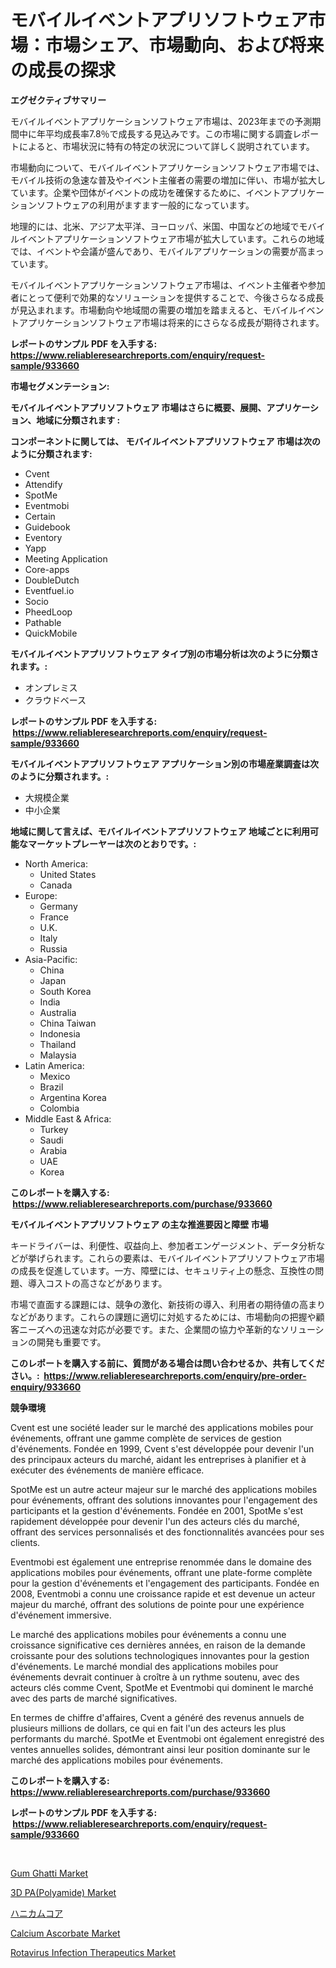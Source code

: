 <p><h1>モバイルイベントアプリソフトウェア市場：市場シェア、市場動向、および将来の成長の探求</h1></p><p><strong>エグゼクティブサマリー</strong></p>
<p><p>モバイルイベントアプリケーションソフトウェア市場は、2023年までの予測期間中に年平均成長率7.8％で成長する見込みです。この市場に関する調査レポートによると、市場状況に特有の特定の状況について詳しく説明されています。</p><p>市場動向について、モバイルイベントアプリケーションソフトウェア市場では、モバイル技術の急速な普及やイベント主催者の需要の増加に伴い、市場が拡大しています。企業や団体がイベントの成功を確保するために、イベントアプリケーションソフトウェアの利用がますます一般的になっています。</p><p>地理的には、北米、アジア太平洋、ヨーロッパ、米国、中国などの地域でモバイルイベントアプリケーションソフトウェア市場が拡大しています。これらの地域では、イベントや会議が盛んであり、モバイルアプリケーションの需要が高まっています。</p><p>モバイルイベントアプリケーションソフトウェア市場は、イベント主催者や参加者にとって便利で効果的なソリューションを提供することで、今後さらなる成長が見込まれます。市場動向や地域間の需要の増加を踏まえると、モバイルイベントアプリケーションソフトウェア市場は将来的にさらなる成長が期待されます。</p></p>
<p><strong>レポートのサンプル PDF を入手する: <a href="https://www.reliableresearchreports.com/enquiry/request-sample/933660">https://www.reliableresearchreports.com/enquiry/request-sample/933660</a></strong></p>
<p><strong>市場セグメンテーション:</strong></p>
<p><strong> モバイルイベントアプリソフトウェア 市場はさらに概要、展開、アプリケーション、地域に分類されます :</strong></p>
<p><strong>コンポーネントに関しては、 モバイルイベントアプリソフトウェア 市場は次のように分類されます: &nbsp;</strong></p>
<p><ul><li>Cvent</li><li>Attendify</li><li>SpotMe</li><li>Eventmobi</li><li>Certain</li><li>Guidebook</li><li>Eventory</li><li>Yapp</li><li>Meeting Application</li><li>Core-apps</li><li>DoubleDutch</li><li>Eventfuel.io</li><li>Socio</li><li>PheedLoop</li><li>Pathable</li><li>QuickMobile</li></ul></p>
<p><strong> モバイルイベントアプリソフトウェア タイプ別の市場分析は次のように分類されます。:</strong></p>
<p><ul><li>オンプレミス</li><li>クラウドベース</li></ul></p>
<p><strong>レポートのサンプル PDF を入手する: &nbsp;<a href="https://www.reliableresearchreports.com/enquiry/request-sample/933660">https://www.reliableresearchreports.com/enquiry/request-sample/933660</a></strong></p>
<p><strong> モバイルイベントアプリソフトウェア アプリケーション別の市場産業調査は次のように分類されます。:</strong></p>
<p><ul><li>大規模企業</li><li>中小企業</li></ul></p>
<p><strong>地域に関して言えば、モバイルイベントアプリソフトウェア 地域ごとに利用可能なマーケットプレーヤーは次のとおりです。:</strong></p>
<p><ul>
    <li>
        North America:
        <ul>
            <li>United States</li>
            <li>Canada</li>
        </ul>
    </li>
    <li>
        Europe:
        <ul>
            <li>Germany</li>
            <li>France</li>
            <li>U.K.</li>
            <li>Italy</li>
            <li>Russia</li>
        </ul>
    </li>
    <li>
        Asia-Pacific:
        <ul>
            <li>China</li>
            <li>Japan</li>
            <li>South Korea</li>
            <li>India</li>
            <li>Australia</li>
            <li>China Taiwan</li>
            <li>Indonesia</li>
            <li>Thailand</li>
            <li>Malaysia</li>
        </ul>
    </li>
    <li>
        Latin America:
        <ul>
            <li>Mexico</li>
            <li>Brazil</li>
            <li>Argentina Korea</li>
            <li>Colombia</li>
        </ul>
    </li>
    <li>
        Middle East & Africa:
        <ul>
            <li>Turkey</li>
            <li>Saudi</li>
            <li>Arabia</li>
            <li>UAE</li>
            <li>Korea</li>
        </ul>
    </li>
    </ul></p>
<p><strong>このレポートを購入する: &nbsp;<a href="https://www.reliableresearchreports.com/purchase/933660">https://www.reliableresearchreports.com/purchase/933660</a></strong></p>
<p><strong>モバイルイベントアプリソフトウェア の主な推進要因と障壁 市場</strong></p>
<p><p>キードライバーは、利便性、収益向上、参加者エンゲージメント、データ分析などが挙げられます。これらの要素は、モバイルイベントアプリソフトウェア市場の成長を促進しています。一方、障壁には、セキュリティ上の懸念、互換性の問題、導入コストの高さなどがあります。</p><p>市場で直面する課題には、競争の激化、新技術の導入、利用者の期待値の高まりなどがあります。これらの課題に適切に対処するためには、市場動向の把握や顧客ニーズへの迅速な対応が必要です。また、企業間の協力や革新的なソリューションの開発も重要です。</p></p>
<p><strong>このレポートを購入する前に、質問がある場合は問い合わせるか、共有してください。:&nbsp; <a href="https://www.reliableresearchreports.com/enquiry/pre-order-enquiry/933660">https://www.reliableresearchreports.com/enquiry/pre-order-enquiry/933660</a></strong></p>
<p><strong>競争環境</strong></p>
<p><p>Cvent est une société leader sur le marché des applications mobiles pour événements, offrant une gamme complète de services de gestion d'événements. Fondée en 1999, Cvent s'est développée pour devenir l'un des principaux acteurs du marché, aidant les entreprises à planifier et à exécuter des événements de manière efficace.</p><p>SpotMe est un autre acteur majeur sur le marché des applications mobiles pour événements, offrant des solutions innovantes pour l'engagement des participants et la gestion d'événements. Fondée en 2001, SpotMe s'est rapidement développée pour devenir l'un des acteurs clés du marché, offrant des services personnalisés et des fonctionnalités avancées pour ses clients.</p><p>Eventmobi est également une entreprise renommée dans le domaine des applications mobiles pour événements, offrant une plate-forme complète pour la gestion d'événements et l'engagement des participants. Fondée en 2008, Eventmobi a connu une croissance rapide et est devenue un acteur majeur du marché, offrant des solutions de pointe pour une expérience d'événement immersive.</p><p>Le marché des applications mobiles pour événements a connu une croissance significative ces dernières années, en raison de la demande croissante pour des solutions technologiques innovantes pour la gestion d'événements. Le marché mondial des applications mobiles pour événements devrait continuer à croître à un rythme soutenu, avec des acteurs clés comme Cvent, SpotMe et Eventmobi qui dominent le marché avec des parts de marché significatives.</p><p>En termes de chiffre d'affaires, Cvent a généré des revenus annuels de plusieurs millions de dollars, ce qui en fait l'un des acteurs les plus performants du marché. SpotMe et Eventmobi ont également enregistré des ventes annuelles solides, démontrant ainsi leur position dominante sur le marché des applications mobiles pour événements.</p></p>
<p><strong>このレポートを購入する: &nbsp; <a href="https://www.reliableresearchreports.com/purchase/933660">https://www.reliableresearchreports.com/purchase/933660</a></strong></p>
<p><strong>レポートのサンプル PDF を入手する: &nbsp;<a href="https://www.reliableresearchreports.com/enquiry/request-sample/933660">https://www.reliableresearchreports.com/enquiry/request-sample/933660</a></strong><strong></strong></p>
<p>&nbsp;</p>
<p><p><a href="https://view.publitas.com/reportprime-1/gum-ghatti-market-size-evaluating-its-market-trends-growth-and-projections-2024-2031/">Gum Ghatti Market</a></p><p><a href="https://issuu.com/reportprime-2/docs/3d-papolyamide-market-size-2030.pptx">3D PA(Polyamide) Market</a></p><p><a href="https://medium.com/@hook46569/%E8%9C%82%E3%81%AE%E5%B7%A3%E3%82%B3%E3%82%A2%E5%B8%82%E5%A0%B4%E3%81%AE%E3%83%A1%E3%83%88%E3%83%AA%E3%82%AF%E3%82%B9%E3%81%AE%E8%A7%A3%E8%AA%AD-%E5%B8%82%E5%A0%B4%E3%82%B7%E3%82%A7%E3%82%A2-%E3%83%88%E3%83%AC%E3%83%B3%E3%83%89-%E6%88%90%E9%95%B7%E3%83%91%E3%82%BF%E3%83%BC%E3%83%B3-423ab68bcd90">ハニカムコア</a></p><p><a href="https://view.publitas.com/reportprime-1/calcium-ascorbate-market-size-and-examines-its-market-scope-with-a-primary-focus-on-growth-opportunities-and-forecasted-trends-spanning-from-2024-to-2031/">Calcium Ascorbate Market</a></p><p><a href="https://github.com/lbird53714/Market-Research-Report-List-3/blob/main/rotavirus-infection-therapeutics-market.md">Rotavirus Infection Therapeutics Market</a></p></p>